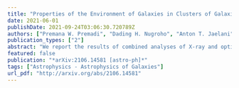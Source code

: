 ```yaml
---
title: "Properties of the Environment of Galaxies in Clusters of Galaxies CL 0024$+$1654 and RX J0152.7$-$1357"
date: 2021-06-01
publishDate: 2021-09-24T03:06:30.720789Z
authors: ["Premana W. Premadi", "Dading H. Nugroho", "Anton T. Jaelani"]
publication_types: ["2"]
abstract: "We report the results of combined analyses of X-ray and optical data of two galaxy clusters, CL 0024$+$1654 and RX J0152.7$-$1357 at redshift $z = 0.395$ and $z = 0.830$, respectively, which offer a holistic physical description of the two clusters. Our X-ray analysis yields temperature and density profile of the gas in the intra-cluster medium (ICM). Using optical photometric and spectroscopic data, complemented with mass distribution from gravitational lensing study, we investigate any possible correlation between the physical properties of the galaxy members, i.e., their color, morphology, and star formation rate (SFR) with their environments. We quantify the properties of the environment of each galaxy by galaxy number density, ICM temperature, and mass density. Although our result shows that the two clusters exhibit a weaker correlation compared to relaxed clusters, it still confirms the significant effect of the ICM on the SFRs in the galaxies. Various physical mechanisms are suggested to explain the relation between the properties of galaxies and their environment."
featured: false
publication: "*arXiv:2106.14581 [astro-ph]*"
tags: ["Astrophysics - Astrophysics of Galaxies"]
url_pdf: "http://arxiv.org/abs/2106.14581"
---
```


